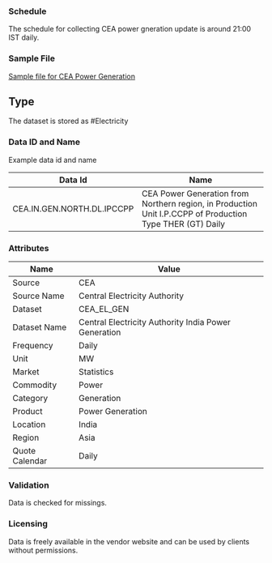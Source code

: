 ### Schedule

The schedule for collecting CEA power gneration update is around 21:00 IST daily.

### Sample File

[Sample file for CEA Power Generation](pathname:///file-samples/dgr2-2022-10-20.xls)

## Type

The dataset is stored as #Electricity

### Data ID and Name

Example data id and name

|**Data Id**|**Name**|
|-|-|
|CEA.IN.GEN.NORTH.DL.IPCCPP|CEA Power Generation from Northern region, in Production Unit I.P.CCPP of Production Type THER (GT) Daily|

### Attributes

|Name|Value|
|-|-|
|Source|CEA|
|Source Name|Central Electricity Authority|
|Dataset|CEA_EL_GEN|
|Dataset Name|Central Electricity Authority India Power Generation|
|Frequency|Daily|
|Unit|MW|
|Market|Statistics|
|Commodity|Power|
|Category|Generation|
|Product|Power Generation|
|Location|India|
|Region|Asia|
|Quote Calendar|Daily|

### Validation

Data is checked for missings. 

### Licensing

Data is freely available in the vendor website and can be used by clients without permissions.
